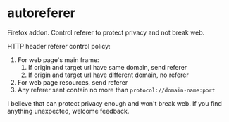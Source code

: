 # autoreferer
Firefox addon. Control referer to protect privacy and not break web.

HTTP header referer control policy:
1. For web page's main frame:
    1) If origin and target url have same domain, send referer
    2) If origin and target url have different domain, no referer
2. For web page resources, send referer
3. Any referer sent contain no more than `protocol://domain-name:port`

I believe that can protect privacy enough and won't break web. If you find anything unexpected, welcome feedback.
